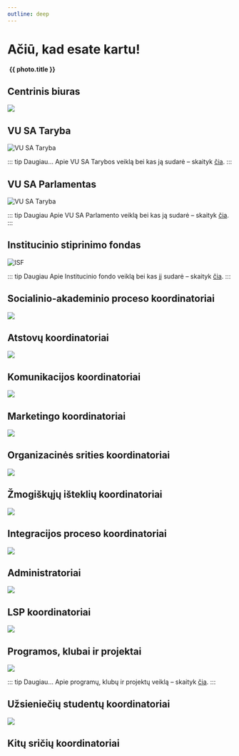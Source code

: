 ```yaml
---
outline: deep
---
```


<script setup lang="ts">
import { teamPhotos, biuras, socakad, atstovai, kom, mark, hr, integration, admin, pkp, intl, lsp, other } from '../data/bendruomene'
import TeamAvatarLayout from '../components/TeamAvatarLayout.vue'
</script>

# Ačiū, kad esate kartu!

<div class="grid grid-cols-2 gap-8 mt-16">
    <div v-for="photo in teamPhotos" class="flex flex-col items-center gap-3">
        <a :href="photo.href">
            <img class="rounded-md shadow-sm hover:shadow-xl transition-shadow" :src="photo.link" />
        </a>
        <strong class="tracking-tight text-lg/5 text-center">{{ photo.title }}</strong>
    </div>
</div>

## Centrinis biuras

![](/img/koordinatoriu-nuotraukos/bendros/Centrinis-biuras-2.jpg)

<TeamAvatarLayout :members="biuras" />

## VU SA Taryba

![VU SA Taryba](/img/koordinatoriu-nuotraukos/bendros/Taryba-2.jpg)

::: tip Daugiau...
Apie VU SA Tarybos veiklą bei kas ją sudarė – skaityk [čia](/vu-sa/taryba).
:::

## VU SA Parlamentas

![VU SA Taryba](/img/kitos-nuotraukos/Parlamentas.jpg)

::: tip Daugiau
Apie VU SA Parlamento veiklą bei kas ją sudarė – skaityk [čia](/vu-sa/parlamentas).
:::

## Institucinio stiprinimo fondas

![ISF](/img/kitos-nuotraukos/ISF.jpg)

::: tip Daugiau
Apie Institucinio fondo veiklą bei kas jį sudarė – skaityk [čia](/stipri-organizacija/isf).
:::

## Socialinio-akademinio proceso koordinatoriai

![](/img/koordinatoriu-nuotraukos/bendros/Socialinio-akademinio-proceso-koordinatoriai-2.jpg)

<TeamAvatarLayout :members="socakad" />

## Atstovų koordinatoriai

![](/img/koordinatoriu-nuotraukos/bendros/atstovu.jpg)

<TeamAvatarLayout :members="atstovai" />

## Komunikacijos koordinatoriai

![](/img/koordinatoriu-nuotraukos/bendros/Komunikacijos-koordinatoriai-2.jpg)

<TeamAvatarLayout :members="kom" />

## Marketingo koordinatoriai

![](/img/koordinatoriu-nuotraukos/bendros/Marketingo-srities-koordinatoriai-2.jpg)

<TeamAvatarLayout :members="mark" />

## Organizacinės srities koordinatoriai

![](/img/koordinatoriu-nuotraukos/bendros/organizacines.jpg)

<TeamAvatarLayout :members="org" />

## Žmogiškųjų išteklių koordinatoriai

![](/img/koordinatoriu-nuotraukos/bendros/HR-2.jpg)

<TeamAvatarLayout :members="hr" />

## Integracijos proceso koordinatoriai

![](/img/koordinatoriu-nuotraukos/bendros/Integracijos-proceso-koordinatoriai-2.jpg)

<TeamAvatarLayout :members="integration" />

## Administratoriai

![](/img/koordinatoriu-nuotraukos/bendros/Administratoriai-2.jpg)

<TeamAvatarLayout :members="admin" />

## LSP koordinatoriai

![](/img/koordinatoriu-nuotraukos/bendros/LSP-koordinatoriai-2.jpg)

<TeamAvatarLayout :members="lsp" />

## Programos, klubai ir projektai

![](/img/koordinatoriu-nuotraukos/bendros/PKP-2.jpg)

::: tip Daugiau...
Apie programų, klubų ir projektų veiklą – skaityk [čia](/darni-bendruomene/pkp).
:::

<TeamAvatarLayout :members="pkp" />

## Užsieniečių studentų koordinatoriai

![](/img/koordinatoriu-nuotraukos/bendros/Uzsienieciu-koordai-2.jpg)

<TeamAvatarLayout :members="intl" />

## Kitų sričių koordinatoriai

<TeamAvatarLayout :members="other" />
